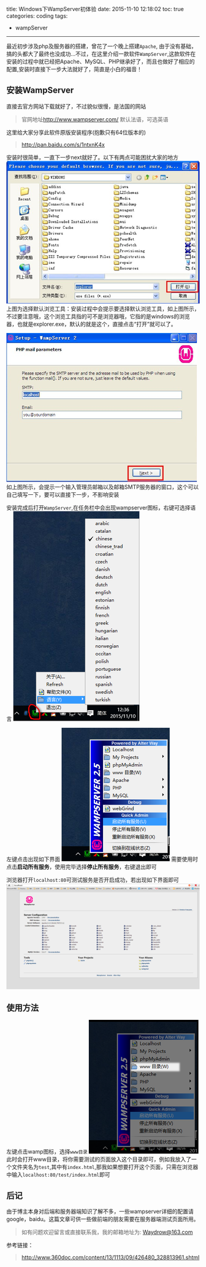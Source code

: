 title: Windows下WampServer初体验
date: 2015-11-10 12:18:02
toc: true
categories: coding
tags:
- wampServer
---

最近初步涉及php及服务器的搭建，曾花了一个晚上搭建`Apache`, 由于没有基础，搞的头都大了最终也没成功…不过，在这里介绍一款软件`WampServer`,这款软件在安装的过程中就已经把Apache、MySQL、PHP继承好了，而且也做好了相应的配置,安装时直接下一步大法就好了，简直是小白的福音！
<!-- more -->

## 安装WampServer
直接去官方网站下载就好了，不过貌似很慢，是法国的网站
>官网地址<http://www.wampserver.com/> 默认法语，可选英语

这里给大家分享此软件原版安装程序(抱歉只有64位版本的)
><http://pan.baidu.com/s/1ntxnK4x>

安装时很简单，一直下一步next就好了。以下有两点可能困扰大家的地方
![](/images/20151110/wamp-install1.png)
上图为选择默认浏览工具：安装过程中会提示要选择默认浏览工具，如上图所示，不过要注意哦，这个浏览工具指的可不是浏览器哦，它指的是windows的浏览器，也就是explorer.exe，默认的就是这个，直接点击“打开”就可以了。

![](/images/20151110/wamp-install2.png)
如上图所示，会提示一个输入管理员邮箱以及邮箱SMTP服务器的窗口，这个可以自己填写一下，要可以直接下一步，不影响安装

安装完成后打开`WampServer`,在任务栏中会出现wampserver图标，右键可选择语言
![](/images/20151110/wamp3.png)

左键点击出现如下界面
![](/images/20151110/wamp4.png)
需要使用时点击**启动所有服务**，使用完毕选择**停止所有服务**，右键退出即可

浏览器打开`localhost:80`可测试服务是否开启成功，若出现如下界面即可
![](/images/20151110/wamp5.png)

## 使用方法
左键点击wamp图标，选择`www目录`
![](/images/20151110/wamp6.png)
此时会打开www目录，将你需要测试的页面放入这个目录即可，例如我放入了一个文件夹名为`test`,其中有`index.html`,那我如果想要打开这个页面，只需在浏览器中输入`localhost:80/test/index.html`即可

## 后记
由于博主本身对后端和服务器端知识了解不多，一些wampserver详细的配置请google，baidu。这篇文章可供一些做前端的朋友需要在服务器端测试页面所用。
>如有问题欢迎留言或直接联系我，我的邮箱地址为: <Waydrow@163.com>

参考链接：
><http://www.360doc.com/content/13/1113/09/426480_328813961.shtml>